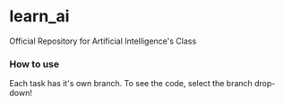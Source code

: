 # learn_ai
Official Repository for Artificial Intelligence's Class

### How to use
Each task has it's own branch. To see the code, select the branch drop-down!
